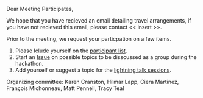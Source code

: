 
Dear Meeting Participates, 

We hope that you have recieved an email detailing travel arrangements, if you have not recieved this email, please contact << insert >>.

Prior to the meeting, we request your particpation on a few items. 

1. Please Iclude yourself on the [participant list](https://github.com/Reproducible-Science-Curriculum/Reproducible-Science-Hackathon-Dec-08-2014/wiki/2.-Participants).
2. Start an [Issue](https://github.com/Reproducible-Science-Curriculum/Reproducible-Science-Hackathon-Dec-08-2014/issues) on possible topics to be disscussed as a group during the hackathon. 
3. Add yourself or suggest a topic for the [lightning talk sessions](https://github.com/Reproducible-Science-Curriculum/Reproducible-Science-Hackathon-Dec-08-2014/wiki/4.-Lightning-Talks). 

Organizing committee: Karen Cranston, Hilmar Lapp, Ciera Martinez, François Michonneau, Matt Pennell, Tracy Teal
